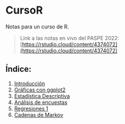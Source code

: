 # CursoR
Notas para un curso de R.

> Link a las notas en vivo del PASPE 2022: [https://rstudio.cloud/content/4374072](https://rstudio.cloud/content/4374072)


## Índice:
1. [Introducción](https://rodrigozepeda.github.io/CursoR/Introducción_a_R.html)
2. [Gráficas con ggplot2](https://rodrigozepeda.github.io/CursoR/Graficación_con_gglot2.html)
3. [Estadística Descriptiva](https://rodrigozepeda.github.io/CursoR/Estadística_Descriptiva.html)
4. [Análisis de encuestas](https://rodrigozepeda.github.io/CursoR/AnalisisEncuestas.html)
4. [Regresiones 1](https://rodrigozepeda.github.io/CursoR/Regresiones1.html)
5. [Cadenas de Markov](https://rodrigozepeda.github.io/CursoR/Cadenas_de_Markov.html)

